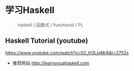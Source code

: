 # 学习Haskell

> haskell / 函数式 / functional / PL

## Haskell Tutorial (youtube)

https://www.youtube.com/watch?v=02_H3LjqMr8&t=2752s

- 推荐网站 http://learnyouahaskell.com
